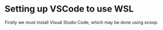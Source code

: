 # Setting up VSCode to use WSL

Firstly we must install Visual Studio Code, which may be done using scoop.  